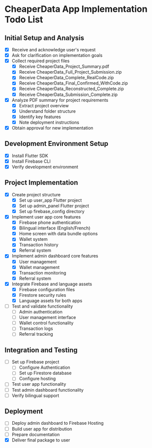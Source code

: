 # CheaperData App Implementation Todo List

## Initial Setup and Analysis
- [x] Receive and acknowledge user's request
- [x] Ask for clarification on implementation goals
- [x] Collect required project files
  - [x] Receive CheaperData_Project_Summary.pdf
  - [x] Receive CheaperData_Full_Project_Submission.zip
  - [x] Receive CheaperData_Complete_RealCode.zip
  - [x] Receive CheaperData_Final_Confirmed_WithCode.zip
  - [x] Receive CheaperData_Reconstructed_Complete.zip
  - [x] Receive CheaperData_Submission_Complete.zip
- [x] Analyze PDF summary for project requirements
  - [x] Extract project overview
  - [x] Understand folder structure
  - [x] Identify key features
  - [x] Note deployment instructions
- [x] Obtain approval for new implementation

## Development Environment Setup
- [x] Install Flutter SDK
- [x] Install Firebase CLI
- [x] Verify development environment

## Project Implementation
- [x] Create project structure
  - [x] Set up user_app Flutter project
  - [x] Set up admin_panel Flutter project
  - [x] Set up firebase_config directory
- [x] Implement user app core features
  - [x] Firebase phone authentication
  - [x] Bilingual interface (English/French)
  - [x] Home screen with data bundle options
  - [x] Wallet system
  - [x] Transaction history
  - [x] Referral system
- [x] Implement admin dashboard core features
  - [x] User management
  - [x] Wallet management
  - [x] Transaction monitoring
  - [x] Referral system
- [x] Integrate Firebase and language assets
  - [x] Firebase configuration files
  - [x] Firestore security rules
  - [x] Language assets for both apps
- [ ] Test and validate functionality
  - [ ] Admin authentication
  - [ ] User management interface
  - [ ] Wallet control functionality
  - [ ] Transaction logs
  - [ ] Referral tracking

## Integration and Testing
- [ ] Set up Firebase project
  - [ ] Configure Authentication
  - [ ] Set up Firestore database
  - [ ] Configure hosting
- [ ] Test user app functionality
- [ ] Test admin dashboard functionality
- [ ] Verify bilingual support

## Deployment
- [ ] Deploy admin dashboard to Firebase Hosting
- [ ] Build user app for distribution
- [ ] Prepare documentation
- [x] Deliver final package to user
